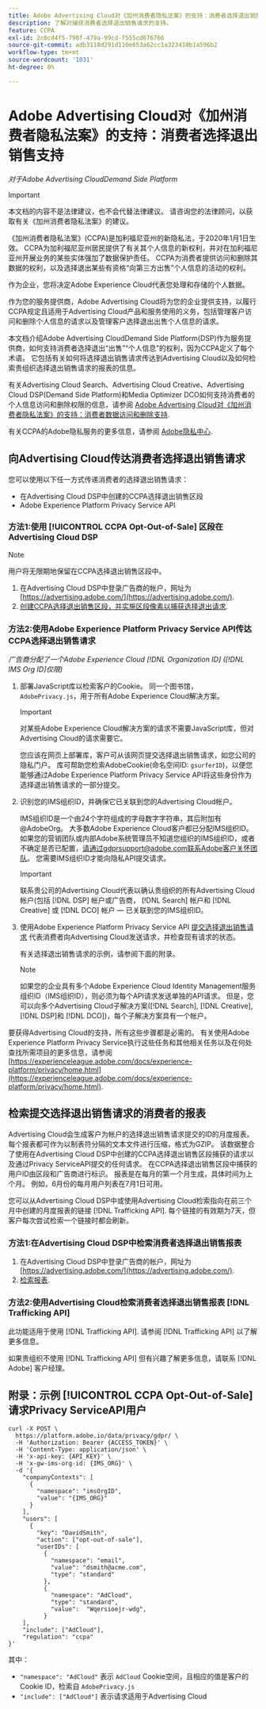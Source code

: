 ```yaml
---
title: Adobe Advertising Cloud对《加州消费者隐私法案》的支持：消费者选择退出销售支持
description: 了解对捕获消费者选择退出销售请求的支持。
feature: CCPA
exl-id: 2c0cd4f5-798f-479a-99cd-f555cd676766
source-git-commit: adb3118d291d110e653a62cc1a323410b1a596b2
workflow-type: tm+mt
source-wordcount: '1031'
ht-degree: 0%

---
```


# Adobe Advertising Cloud对《加州消费者隐私法案》的支持：消费者选择退出销售支持

*对于Adobe Advertising CloudDemand Side Platform*

>[!IMPORTANT]
>
>本文档的内容不是法律建议，也不会代替法律建议。 请咨询您的法律顾问，以获取有关《加州消费者隐私法案》的建议。

《加州消费者隐私法案》(CCPA)是加利福尼亚州的新隐私法，于2020年1月1日生效。 CCPA为加利福尼亚州居民提供了有关其个人信息的新权利，并对在加利福尼亚州开展业务的某些实体强加了数据保护责任。 CCPA为消费者提供访问和删除其数据的权利，以及选择退出某些有资格“向第三方出售”个人信息的活动的权利。

作为企业，您将决定Adobe Experience Cloud代表您处理和存储的个人数据。

作为您的服务提供商，Adobe Advertising Cloud将为您的企业提供支持，以履行CCPA规定且适用于Advertising Cloud产品和服务使用的义务，包括管理客户访问和删除个人信息的请求以及管理客户选择退出出售个人信息的请求。

本文档介绍Adobe Advertising CloudDemand Side Platform(DSP)作为服务提供商，如何支持消费者选择退出“出售”“个人信息”的权利，因为CCPA定义了每个术语。 它包括有关如何将选择退出销售请求传达到Advertising Cloud以及如何检索贵组织选择退出销售请求的报表的信息。

有关Advertising Cloud Search、Advertising Cloud Creative、Advertising Cloud DSP(Demand Side Platform)和Media Optimizer DCO如何支持消费者的个人信息访问和删除权限的信息，请参阅 [Adobe Advertising Cloud对《加州消费者隐私法案》的支持：消费者数据访问和删除支持](/help/privacy/ad-cloud-ccpa-access-delete.md).

有关CCPA的Adobe隐私服务的更多信息，请参阅 [Adobe隐私中心](https://www.adobe.com/privacy/ccpa.html).

## 向Advertising Cloud传达消费者选择退出销售请求

您可以使用以下任一方式传递消费者的选择退出销售请求：

* 在Advertising Cloud DSP中创建的CCPA选择退出销售区段
* Adobe Experience Platform Privacy Service API

### 方法1:使用 [!UICONTROL CCPA Opt-Out-of-Sale] 区段在Advertising Cloud DSP

>[!NOTE]
>
>用户将无限期地保留在CCPA选择退出销售区段中。

1. 在Advertising Cloud DSP中登录广告商的帐户，网址为 [https://advertising.adobe.com/](https://advertising.adobe.com/).
1. [创建CCPA选择退出销售区段，并实施区段像素以捕获选择退出请求](/help/dsp/audiences/ccpa-opt-out-segment-create.md).

### 方法2:使用Adobe Experience Platform Privacy Service API传达CCPA选择退出销售请求

*广告商分配了一个Adobe Experience Cloud [!DNL Organization ID] ([!DNL IMS Org ID]仅限)*

1. 部署JavaScript库以检索客户的Cookie。 同一个图书馆， `AdobePrivacy.js`，用于所有Adobe Experience Cloud解决方案。

   >[!IMPORTANT]
   >
   >对某些Adobe Experience Cloud解决方案的请求不需要JavaScript库，但对Advertising Cloud的请求需要它。

   您应该在网页上部署库，客户可从该网页提交选择退出销售请求，如您公司的隐私门户。 库可帮助您检索AdobeCookie(命名空间ID: `gsurferID`)，以便您能够通过Adobe Experience Platform Privacy Service API将这些身份作为选择退出销售请求的一部分提交。

1. 识别您的IMS组织ID，并确保它已关联到您的Advertising Cloud帐户。

   IMS组织ID是一个由24个字符组成的字母数字字符串，其后附加有@AdobeOrg。 大多数Adobe Experience Cloud客户都已分配IMS组织ID。 如果您的营销团队或内部Adobe系统管理员不知道您组织的IMS组织ID，或者不确定是否已配置，请通过gdprsupport@adobe.com联系Adobe客户关怀团队。 您需要IMS组织ID才能向隐私API提交请求。

   >[!IMPORTANT]
   >
   >联系贵公司的Advertising Cloud代表以确认贵组织的所有Advertising Cloud帐户(包括 [!DNL DSP] 帐户或广告商， [!DNL Search] 帐户和 [!DNL Creative] 或 [!DNL DCO] 帐户 — 已关联到您的IMS组织ID。

1. 使用Adobe Experience Platform Privacy Service API [提交选择退出销售请求](https://experienceleague.adobe.com/docs/experience-platform/privacy/api/consent.html) 代表消费者向Advertising Cloud发送请求，并检查现有请求的状态。

   有关选择退出销售请求的示例，请参阅下面的附录。

   >[!NOTE]
   如果您的企业具有多个Adobe Experience Cloud Identity Management服务组织ID（IMS组织ID），则必须为每个API请求发送单独的API请求。 但是，您可以向多个Advertising Cloud子解决方案([!DNL Search], [!DNL Creative], [!DNL DSP]和 [!DNL DCO])，每个子解决方案具有一个帐户。

要获得Advertising Cloud的支持，所有这些步骤都是必需的。 有关使用Adobe Experience Platform Privacy Service执行这些任务和其他相关任务以及在何处查找所需项目的更多信息，请参阅 [https://experienceleague.adobe.com/docs/experience-platform/privacy/home.html](https://experienceleague.adobe.com/docs/experience-platform/privacy/home.html).

## 检索提交选择退出销售请求的消费者的报表

Advertising Cloud会生成客户为帐户的选择退出销售请求提交的ID的月度报表。 每个报表都可作为以制表符分隔的文本文件进行压缩，格式为GZIP。 该数据整合了使用在Advertising Cloud DSP中创建的CCPA选择退出销售区段捕获的请求以及通过Privacy ServiceAPI提交的任何请求。 在CCPA选择退出销售区段中捕获的用户ID由区段和广告商进行标识。 报表是在每月的第一个月生成，具体时间为上个月。 例如，6月份的每月用户列表在7月1日可用。

您可以从Advertising Cloud DSP中或使用Advertising Cloud检索指向在前三个月中创建的月度报表的链接 [!DNL Trafficking API]. 每个链接的有效期为7天，但客户每次尝试检索一个链接时都会刷新。

### 方法1:在Advertising Cloud DSP中检索消费者选择退出销售报表

1. 在Advertising Cloud DSP中登录广告商的帐户，网址为 [https://advertising.adobe.com/](https://advertising.adobe.com/).
1. [检索报表](/help/dsp/audiences/ccpa-opt-out-segment-report-retrieve.md).

### 方法2:使用Advertising Cloud检索消费者选择退出销售报表 [!DNL Trafficking API]

此功能适用于使用 [!DNL Trafficking API]. 请参阅 [!DNL Trafficking API] 以了解更多信息。

如果贵组织不使用 [!DNL Trafficking API] 但有兴趣了解更多信息，请联系 [!DNL Adobe] 客户经理。

## 附录：示例 [!UICONTROL CCPA Opt-Out-of-Sale] 请求Privacy ServiceAPI用户

```
curl -X POST \
  https://platform.adobe.io/data/privacy/gdpr/ \
  -H 'Authorization: Bearer {ACCESS_TOKEN}' \
  -H 'Content-Type: application/json' \
  -H 'x-api-key: {API_KEY}' \
  -H 'x-gw-ims-org-id: {IMS_ORG}' \
  -d '{
    "companyContexts": [
      {
        "namespace": "imsOrgID",
        "value": "{IMS_ORG}"
      }
    ],
    "users": [
      {
        "key": "DavidSmith",
        "action": ["opt-out-of-sale"],
        "userIDs": [
          {
            "namespace": "email",
            "value": "dsmith@acme.com",
            "type": "standard"
          },
          {
            "namespace": "AdCloud",
            "type": "standard",
            "value":  "Wqersioejr-wdg",
          }
    ],
    "include": ["AdCloud"],
    "regulation": "ccpa"
}'
```

其中：

* `"namespace": "AdCloud"` 表示 `AdCloud` Cookie空间，且相应的值是客户的Cookie ID，检索自 `AdobePrivacy.js`
* `"include": ["AdCloud"]` 表示请求适用于Advertising Cloud
